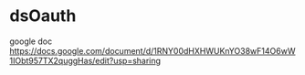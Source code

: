 # dsOauth
google doc
https://docs.google.com/document/d/1RNY00dHXHWUKnYO38wF14O6wW1IObt957TX2quggHas/edit?usp=sharing
